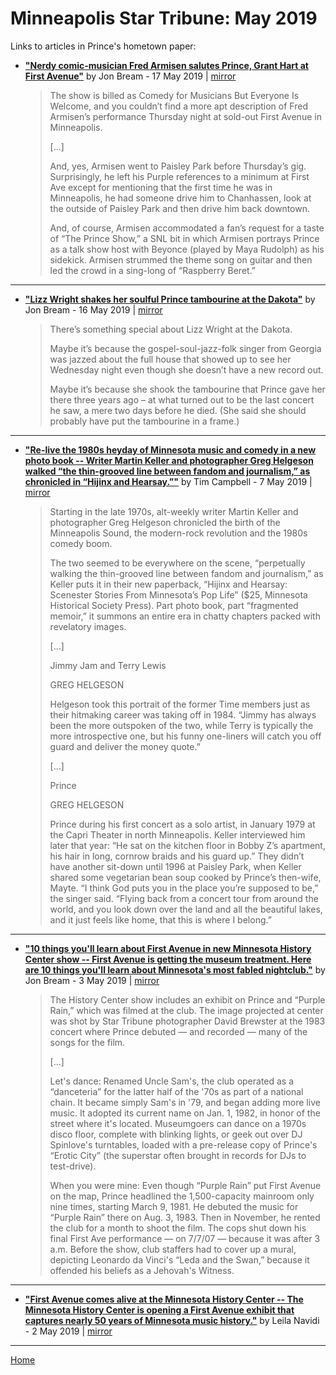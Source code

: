 # Minneapolis Star Tribune: May 2019

Links to articles in Prince's hometown paper:

 - [**"Nerdy comic-musician Fred Armisen salutes Prince, Grant Hart at First Avenue"**](http://www.startribune.com/nerdy-comic-musician-fred-armisen-salutes-prince-grant-hart-at-first-avenue/510055762/) by Jon Bream - 17 May 2019 | [mirror](https://web.archive.org/web/*/http://www.startribune.com/nerdy-comic-musician-fred-armisen-salutes-prince-grant-hart-at-first-avenue/510055762/)

    > The show is billed as Comedy for Musicians But Everyone Is Welcome, and you couldn’t find a more apt description of Fred Armisen’s performance Thursday night at sold-out First Avenue in Minneapolis.
    > 
    > [...]
    > 
    > And, yes, Armisen went to Paisley Park before Thursday’s gig. Surprisingly, he left his Purple references to a minimum at First Ave except for mentioning that the first time he was in Minneapolis, he had someone drive him to Chanhassen, look at the outside of Paisley Park and then drive him back downtown.
    > 
    > And, of course, Armisen accommodated a fan’s request for a taste of “The Prince Show,” a SNL bit in which Armisen portrays Prince as a talk show host with Beyonce (played by Maya Rudolph) as his sidekick. Armisen strummed the theme song on guitar and then led the crowd in a sing-long of “Raspberry Beret.”

-----

 - [**"Lizz Wright shakes her soulful Prince tambourine at the Dakota"**](http://www.startribune.com/lizz-wright-shakes-her-soulful-prince-tambourine-at-the-dakota/510019492/) by Jon Bream - 16 May 2019 | [mirror](https://web.archive.org/web/*/http://www.startribune.com/lizz-wright-shakes-her-soulful-prince-tambourine-at-the-dakota/510019492/)

    > There’s something special about Lizz Wright at the Dakota.
    > 
    > Maybe it’s because the gospel-soul-jazz-folk singer from Georgia was jazzed about the full house that showed up to see her Wednesday night even though she doesn’t have a new record out.
    > 
    > Maybe it’s because she shook the tambourine that Prince gave her there three years ago – at what turned out to be the last concert he saw, a mere two days before he died. (She said she should probably have put the tambourine in a frame.)

-----

 - [**"Re-live the 1980s heyday of Minnesota music and comedy in a new photo book -- Writer Martin Keller and photographer Greg Helgeson walked “the thin-grooved line between fandom and journalism,” as chronicled in “Hijinx and Hearsay.”"**](http://www.startribune.com/80s-scenesters-offer-snapshots-of-the-minneapolis-sound-in-new-photo-book/509385652/) by Tim Campbell - 7 May 2019 | [mirror](https://web.archive.org/web/*/http://www.startribune.com/80s-scenesters-offer-snapshots-of-the-minneapolis-sound-in-new-photo-book/509385652/)

    > Starting in the late 1970s, alt-weekly writer Martin Keller and photographer Greg Helgeson chronicled the birth of the Minneapolis Sound, the modern-rock revolution and the 1980s comedy boom.
    > 
    > The two seemed to be everywhere on the scene, “perpetually walking the thin-grooved line between fandom and journalism,” as Keller puts it in their new paperback, “Hijinx and Hearsay: Scenester Stories From Minnesota’s Pop Life” ($25, Minnesota Historical Society Press). Part photo book, part “fragmented memoir,” it summons an entire era in chatty chapters packed with revelatory images.
    > 
    > [...]
    > 
    > Jimmy Jam and Terry Lewis
    > 
    > GREG HELGESON
    > 
    > Helgeson took this portrait of the former Time members just as their hitmaking career was taking off in 1984. “Jimmy has always been the more outspoken of the two, while Terry is typically the more introspective one, but his funny one-liners will catch you off guard and deliver the money quote.”
    > 
    > [...]
    > 
    > Prince
    > 
    > GREG HELGESON
    > 
    > Prince during his first concert as a solo artist, in January 1979 at the Capri Theater in north Minneapolis. Keller interviewed him later that year: “He sat on the kitchen floor in Bobby Z’s apartment, his hair in long, cornrow braids and his guard up.” They didn’t have another sit-down until 1996 at Paisley Park, when Keller shared some vegetarian bean soup cooked by Prince’s then-wife, Mayte. “I think God puts you in the place you’re supposed to be,” the singer said. “Flying back from a concert tour from around the world, and you look down over the land and all the beautiful lakes, and it just feels like home, that this is where I belong.”

-----

 - [**"10 things you'll learn about First Avenue in new Minnesota History Center show -- First Avenue is getting the museum treatment. Here are 10 things you'll learn about Minnesota's most fabled nightclub."**](http://www.startribune.com/10-things-you-ll-learn-about-first-avenue-in-new-minnesota-history-center-show/509374312/) by Jon Bream - 3 May 2019 | [mirror](https://web.archive.org/web/*/http://www.startribune.com/10-things-you-ll-learn-about-first-avenue-in-new-minnesota-history-center-show/509374312/)

    > The History Center show includes an exhibit on Prince and “Purple Rain,” which was filmed at the club. The image projected at center was shot by Star Tribune photographer David Brewster at the 1983 concert where Prince debuted — and recorded — many of the songs for the film.
    > 
    > [...]
    > 
    > Let's dance: Renamed Uncle Sam's, the club operated as a “danceteria” for the latter half of the '70s as part of a national chain. It became simply Sam's in '79, and began adding more live music. It adopted its current name on Jan. 1, 1982, in honor of the street where it's located. Museumgoers can dance on a 1970s disco floor, complete with blinking lights, or geek out over DJ Spinlove's turntables, loaded with a pre-release copy of Prince's “Erotic City” (the superstar often brought in records for DJs to test-drive).
    > 
    > When you were mine: Even though “Purple Rain” put First Avenue on the map, Prince headlined the 1,500-capacity mainroom only nine times, starting March 9, 1981. He debuted the music for “Purple Rain” there on Aug. 3, 1983. Then in November, he rented the club for a month to shoot the film. The cops shut down his final First Ave performance — on 7/7/07 — because it was after 3 a.m. Before the show, club staffers had to cover up a mural, depicting Leonardo da Vinci's “Leda and the Swan,” because it offended his beliefs as a Jehovah's Witness.

-----

 - [**"First Avenue comes alive at the Minnesota History Center -- The Minnesota History Center is opening a First Avenue exhibit that captures nearly 50 years of Minnesota music history."**](http://www.startribune.com/first-avenue-comes-alive-at-the-minnesota-history-center/509269541/) by Leila Navidi - 2 May 2019 | [mirror](https://web.archive.org/web/*/http://www.startribune.com/first-avenue-comes-alive-at-the-minnesota-history-center/509269541/)

-----

[Home](./)
